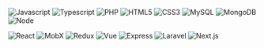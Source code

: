 
![Javascript](https://img.shields.io/badge/JavaScript-aliceblue.svg?logo=javascript&logoColor=darkslategray&labelColor=aliceblue ) ![Typescript](https://img.shields.io/badge/TypeScript-aliceblue.svg?&logo=typescript&logoColor=darkslategray&labelColor=aliceblue) ![PHP](https://img.shields.io/badge/PHP-aliceblue.svg?&logo=php&logoColor=darkslategray&labelColor=aliceblue) ![HTML5](https://img.shields.io/badge/HTML5-aliceblue.svg?&logo=html5&logoColor=darkslategray&labelColor=aliceblue) ![CSS3](https://img.shields.io/badge/CSS3-aliceblue.svg?&logo=css3&logoColor=darkslategray&labelColor=aliceblue) ![MySQL](https://img.shields.io/badge/MySQL-aliceblue.svg?&logo=mysql&logoColor=darkslategray&labelColor=aliceblue) ![MongoDB](https://img.shields.io/badge/MongoDB-aliceblue.svg?&logo=mongodb&logoColor=darkslategray&labelColor=aliceblue) ![Node](https://img.shields.io/badge/Node-aliceblue.svg?&logo=Node.js&logoColor=darkslategray&labelColor=aliceblue)


![React](https://img.shields.io/badge/React-aliceblue.svg?&logo=react&logoColor=darkslategray&labelColor=aliceblue) ![MobX](https://img.shields.io/badge/MobX-aliceblue.svg?&logo=MobX&logoColor=darkslategray&labelColor=aliceblue) ![Redux](https://img.shields.io/badge/Redux-aliceblue.svg?&logo=Redux&logoColor=darkslategray&labelColor=aliceblue) ![Vue](https://img.shields.io/badge/Vue-aliceblue.svg?&logo=Vue.js&logoColor=darkslategray&labelColor=aliceblue) ![Express](https://img.shields.io/badge/Express-aliceblue.svg?&logo=Express&logoColor=darkslategray&labelColor=aliceblue) ![Laravel](https://img.shields.io/badge/Laravel-aliceblue.svg?&logo=Laravel&logoColor=darkslategray&labelColor=aliceblue) ![Next.js](https://img.shields.io/badge/Next.js-aliceblue.svg?&logo=Next.js&logoColor=darkslategray&labelColor=aliceblue)
